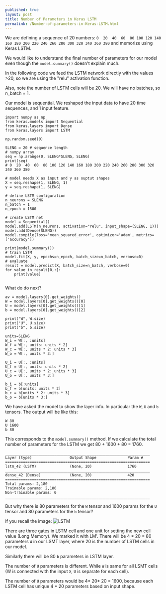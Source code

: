 ```yaml
---
published: true
layout: post
title: Number of Parameters in Keras LSTM
permalink: /Number-of-parameters-in-Keras-LSTM.html
---
```

We are defining a sequence of 20 numbers:
`0  20  40  60  80 100 120 140 160 180 200 220 240 260 280 300 320 340 360 380` and memorize using Keras LSTM.

We would like to understand the final number of parameters for our model even though the `model.summary()` doesn't explain much.

In the following code we feed the LSTM network directly with the values >20, so we are using the "relu" activation function.

Also, note the number of LSTM cells will be 20. We will have no batches, so n_batch = 1.

Our model is sequential. We reshaped the input data to have 20 time sequences, and 1 input feature.

~~~
import numpy as np
from keras.models import Sequential
from keras.layers import Dense
from keras.layers import LSTM

np.random.seed(0) 

SLENG = 20 # sequence length
# numpy array
seq = np.arange(0, SLENG*SLENG, SLENG)
print(seq)
# 0  20  40  60  80 100 120 140 160 180 200 220 240 260 280 300 320 340 360 380

# model needs X as input and y as ouptut shapes
X = seq.reshape(1, SLENG, 1)
y = seq.reshape(1, SLENG)

# define LSTM configuration
n_neurons = SLENG
n_batch = 1
n_epoch = 1500

# create LSTM net
model = Sequential()
model.add(LSTM(n_neurons, activation="relu", input_shape=(SLENG, 1)))
model.add(Dense(SLENG))
model.compile(loss='mean_squared_error', optimizer='adam', metrics=['accuracy'])

print(model.summary())
# train LSTM
model.fit(X, y, epochs=n_epoch, batch_size=n_batch, verbose=0)
# evaluate
result = model.predict(X, batch_size=n_batch, verbose=0)
for value in result[0,:]:
	print(value)
    
~~~

What do do next?

~~~
av = model.layers[0].get_weights() 
W = model.layers[0].get_weights()[0]
U = model.layers[0].get_weights()[1]
b = model.layers[0].get_weights()[2]

print("W", W.size)
print("U", U.size)
print("b", b.size)

units=SLENG
W_i = W[:, :units]
W_f = W[:, units: units * 2]
W_c = W[:, units * 2: units * 3]
W_o = W[:, units * 3:]

U_i = U[:, :units]
U_f = U[:, units: units * 2]
U_c = U[:, units * 2: units * 3]
U_o = U[:, units * 3:]

b_i = b[:units]
b_f = b[units: units * 2]
b_c = b[units * 2: units * 3]
b_o = b[units * 3:]
~~~

We have asked the model to show the layer info. In particular the `W`, `U` and `b` tensors.
The output will be like this:
~~~
W 80
U 1600
b 80
~~~
This corresponds to the `model.summary()` method. If we calculate the total number of parameters for the LSTM we get 80 + 1600 + 80 = 1760.
~~~
_________________________________________________________________
Layer (type)                 Output Shape              Param #   
=================================================================
lstm_42 (LSTM)               (None, 20)                1760      
_________________________________________________________________
dense_42 (Dense)             (None, 20)                420       
=================================================================
Total params: 2,180
Trainable params: 2,180
Non-trainable params: 0
_________________________________________________________________
~~~

But why there is 80 parameters for the `W` tensor and 1600 params for the `U` tensor and 80 parameters for the `b` tensor?

If you recall the image:
![LSTM](https://dejanbatanjac.github.io/images/lstm.png)

There are three gates in LSTM cell and one unit for setting the new cell value (Long Memory). We marked it with LM'. There will be 4 * 20 = 80 parameters `W` in our LSMT layer, where 20 is the number of LSTM cells in our model.

Similarly there will be 80 `b` parameters in LSTM layer.

The number of `U` parameters is different. While `W` is same for all LSMT cells (W is connected with the input `X`, `U` is separate for each cell). 

The number of `U` parameters would be 4* 20* 20 = 1600, because each LSTM cell has unique 4 * 20 parameters based on input shape.
